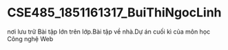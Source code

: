 # CSE485_1851161317_BuiThiNgocLinh
nơi lưu trữ Bài tập lớn trên lớp.Bài tập về nhà.Dự án cuối kì của môn học Công nghệ Web
